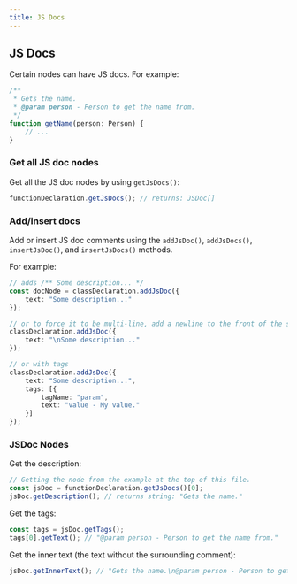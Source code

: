 ```yaml
---
title: JS Docs
---
```


## JS Docs

Certain nodes can have JS docs. For example:

```ts setup: interface Person {}
/**
 * Gets the name.
 * @param person - Person to get the name from.
 */
function getName(person: Person) {
    // ...
}
```

### Get all JS doc nodes

Get all the JS doc nodes by using `getJsDocs()`:

```ts
functionDeclaration.getJsDocs(); // returns: JSDoc[]
```

### Add/insert docs

Add or insert JS doc comments using the `addJsDoc()`, `addJsDocs()`, `insertJsDoc()`, and `insertJsDocs()` methods.

For example:

```ts
// adds /** Some description... */
const docNode = classDeclaration.addJsDoc({
    text: "Some description..."
});

// or to force it to be multi-line, add a newline to the front of the string
classDeclaration.addJsDoc({
    text: "\nSome description..."
});

// or with tags
classDeclaration.addJsDoc({
    text: "Some description...",
    tags: [{
        tagName: "param",
        text: "value - My value."
    }]
});
```

### JSDoc Nodes

Get the description:

```ts
// Getting the node from the example at the top of this file.
const jsDoc = functionDeclaration.getJsDocs()[0];
jsDoc.getDescription(); // returns string: "Gets the name."
```

Get the tags:

```ts
const tags = jsDoc.getTags();
tags[0].getText(); // "@param person - Person to get the name from."
```

Get the inner text (the text without the surrounding comment):

```ts
jsDoc.getInnerText(); // "Gets the name.\n@param person - Person to get the name from."
```
